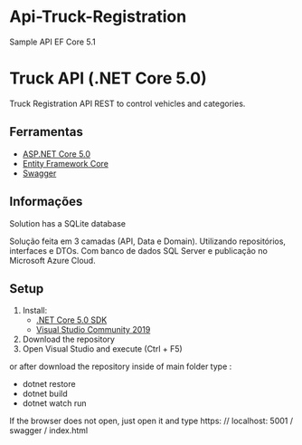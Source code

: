 # Api-Truck-Registration
Sample API EF Core 5.1


# Truck API (.NET Core 5.0)
Truck Registration API REST to control vehicles and categories.

## Ferramentas
   * [ASP.NET Core 5.0](https://docs.microsoft.com/en-us/aspnet/core/?view=aspnetcore-5.0 "ASP.NET Core 5.0")
   * [Entity Framework Core](https://docs.microsoft.com/en-us/ef/core/ "Entity Framework Core")
   * [Swagger](https://swagger.io/ "Swagger")

## Informações
Solution has a SQLite database 

Solução feita em 3 camadas (API, Data e Domain).
Utilizando repositórios, interfaces e DTOs. 
Com banco de dados SQL Server e publicação no Microsoft Azure Cloud.

## Setup
1. Install:
   * [.NET Core 5.0 SDK](https://www.microsoft.com/net/download/windows ".NET Core 3.0 SDK")
   * [Visual Studio Community 2019](https://www.visualstudio.com/downloads/ "Visual Studio Community 2019")
2. Download the repository
3. Open Visual Studio and execute (Ctrl + F5)

or after download the repository inside of main folder type :
* dotnet restore
* dotnet build
* dotnet watch run

If the browser does not open, just open it and type https: // localhost: 5001 / swagger / index.html
